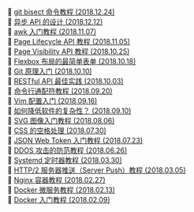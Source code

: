 ##   
🎉  [git bisect 命令教程  (2018.12.24)](https://www.ruanyifeng.com/blog/2018/12/git-bisect.html)  
🎉  [异步 API 的设计  (2018.12.12)](https://www.ruanyifeng.com/blog/2018/12/async-api-design.html)  
🎉  [awk 入门教程  (2018.11.07)](https://www.ruanyifeng.com/blog/2018/11/awk.html)  
🎉  [Page Lifecycle API 教程  (2018.11.05)](https://www.ruanyifeng.com/blog/2018/11/page_lifecycle_api.html)  
🎉  [Page Visibility API 教程  (2018.10.25)](https://www.ruanyifeng.com/blog/2018/10/page_visibility_api.html)  
🎉  [Flexbox 布局的最简单表单  (2018.10.18)](https://www.ruanyifeng.com/blog/2018/10/flexbox-form.html)  
🎉  [Git 原理入门  (2018.10.10)](https://www.ruanyifeng.com/blog/2018/10/git-internals.html)  
🎉  [RESTful API 最佳实践  (2018.10.03)](https://www.ruanyifeng.com/blog/2018/10/restful-api-best-practices.html)  
🎉  [命令行通配符教程  (2018.09.20)](https://www.ruanyifeng.com/blog/2018/09/bash-wildcards.html)  
🎉  [Vim 配置入门  (2018.09.16)](https://www.ruanyifeng.com/blog/2018/09/vimrc.html)  
🎉  [如何降低软件的复杂性？  (2018.09.10)](https://www.ruanyifeng.com/blog/2018/09/complexity.html)  
🎉  [SVG 图像入门教程  (2018.08.06)](https://www.ruanyifeng.com/blog/2018/08/svg.html)  
🎉  [CSS 的空格处理  (2018.07.30)](https://www.ruanyifeng.com/blog/2018/07/white-space.html)  
🎉  [JSON Web Token 入门教程  (2018.07.23)](https://www.ruanyifeng.com/blog/2018/07/json_web_token-tutorial.html)  
🎉  [DDOS 攻击的防范教程  (2018.06.26)](https://www.ruanyifeng.com/blog/2018/06/ddos.html)  
🎉  [Systemd 定时器教程  (2018.03.30)](https://www.ruanyifeng.com/blog/2018/03/systemd-timer.html)  
🎉  [HTTP/2 服务器推送（Server Push）教程  (2018.03.05)](https://www.ruanyifeng.com/blog/2018/03/http2_server_push.html)  
🎉  [Nginx 容器教程  (2018.02.27)](https://www.ruanyifeng.com/blog/2018/02/nginx-docker.html)  
🎉  [Docker 微服务教程  (2018.02.13)](https://www.ruanyifeng.com/blog/2018/02/docker-wordpress-tutorial.html)  
🎉  [Docker 入门教程  (2018.02.09)](https://www.ruanyifeng.com/blog/2018/02/docker-tutorial.html)  
